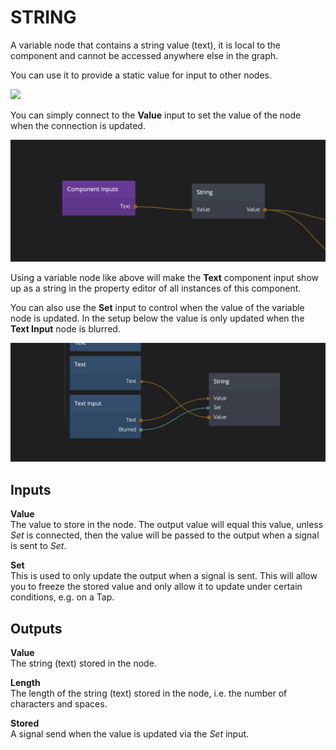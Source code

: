 # STRING

A variable node that contains a string value (text), it is local to the component and cannot be accessed anywhere else in the graph.

You can use it to provide a static value for input to other nodes.

<div class="ndl-images">
    <img src="/guides/variables-and-objects/local-string.png" class="ndl-image large"></img>  
</div>

You can simply connect to the **Value** input to set the value of the node when the connection is updated.

<div class="ndl-images">
    <img src="/nodes/data/string-1.png" class="ndl-image large"></img>  
</div>

Using a variable node like above will make the **Text** component input show up as a string in the property editor of all instances of this component.

You can also use the **Set** input to control when the value of the variable node is updated. In the setup below the value is only updated when the **Text Input** node is blurred.

<div class="ndl-images">
    <img src="/nodes/data/string-2.png" class="ndl-image large"></img>  
</div>

## Inputs

**Value**  
The value to store in the node. The output value will equal this value, unless _Set_
is connected, then the value will be passed to the output when a signal is sent to _Set_.

**Set**  
This is used to only update the output when a signal is sent. This will allow you to freeze
the stored value and only allow it to update under certain conditions, e.g. on a Tap.

## Outputs

**Value**  
The string (text) stored in the node.

**Length**  
The length of the string (text) stored in the node, i.e. the number of characters and spaces.

**Stored**  
A signal send when the value is updated via the _Set_ input.

</div>

